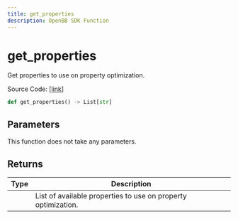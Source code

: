 ```yaml
---
title: get_properties
description: OpenBB SDK Function
---
```


# get_properties

Get properties to use on property optimization.

Source Code: [[link](https://github.com/OpenBB-finance/OpenBBTerminal/tree/main/openbb_terminal/portfolio/portfolio_optimization/optimizer_model.py#L3123)]

```python
def get_properties() -> List[str]
```
## Parameters

This function does not take any parameters.

## Returns

| Type | Description |
| ---- | ----------- |
|  | List of available properties to use on property optimization. |

